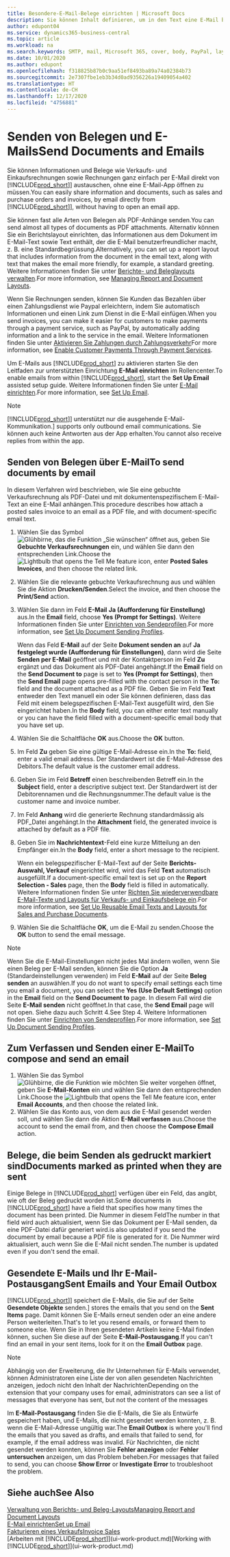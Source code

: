 ```yaml
---
title: Besondere-E-Mail-Belege einrichten | Microsoft Docs
description: Sie können Inhalt definieren, um in den Text eine E-Mail beispielsweise ein Paypal-Link einzufügen. Bestellanforderungen können auch Belege an eine E-Mail-Nachricht angehängt werden.
author: edupont04
ms.service: dynamics365-business-central
ms.topic: article
ms.workload: na
ms.search.keywords: SMTP, mail, Microsoft 365, cover, body, PayPal, layout
ms.date: 10/01/2020
ms.author: edupont
ms.openlocfilehash: f318825b87b0c9aa51ef8493ba89a74a02384b73
ms.sourcegitcommit: 2e7307fbe1eb3b34d0ad9356226a19409054a402
ms.translationtype: HT
ms.contentlocale: de-CH
ms.lasthandoff: 12/17/2020
ms.locfileid: "4756881"
---
```

# <a name="send-documents-and-emails"></a><span data-ttu-id="960fe-104">Senden von Belegen und E-Mails</span><span class="sxs-lookup"><span data-stu-id="960fe-104">Send Documents and Emails</span></span>
<span data-ttu-id="960fe-105">Sie können Informationen und Belege wie Verkaufs- und Einkaufsrechnungen sowie Rechnungen ganz einfach per E-Mail direkt von [!INCLUDE[prod_short](includes/prod_short.md)]] austauschen, ohne eine E-Mail-App öffnen zu müssen.</span><span class="sxs-lookup"><span data-stu-id="960fe-105">You can easily share information and documents, such as sales and purchase orders and invoices, by email directly from [!INCLUDE[prod_short](includes/prod_short.md)]], without having to open an email app.</span></span> 

<span data-ttu-id="960fe-106">Sie können fast alle Arten von Belegen als PDF-Anhänge senden.</span><span class="sxs-lookup"><span data-stu-id="960fe-106">You can send almost all types of documents as PDF attachments.</span></span> <span data-ttu-id="960fe-107">Alternativ können Sie ein Berichtslayout einrichten, das Informationen aus dem Dokument im E-Mail-Text sowie Text enthält, der die E-Mail benutzerfreundlicher macht, z. B. eine Standardbegrüssung.</span><span class="sxs-lookup"><span data-stu-id="960fe-107">Alternatively, you can set up a report layout that includes information from the document in the email text, along with text that makes the email more friendly, for example, a standard greeting.</span></span> <span data-ttu-id="960fe-108">Weitere Informationen finden Sie unter [Berichte- und Beleglayouts verwalten](ui-manage-report-layouts.md).</span><span class="sxs-lookup"><span data-stu-id="960fe-108">For more information, see [Managing Report and Document Layouts](ui-manage-report-layouts.md).</span></span> <!--this topic does not mention how to set up a layout for email. Need to investigate.-->

<span data-ttu-id="960fe-109">Wenn Sie Rechnungen senden, können Sie Kunden das Bezahlen über einen Zahlungsdienst wie Paypal erleichtern, indem Sie automatisch Informationen und einen Link zum Dienst in die E-Mail einfügen.</span><span class="sxs-lookup"><span data-stu-id="960fe-109">When you send invoices, you can make it easier for customers to make payments through a payment service, such as PayPal, by automatically adding information and a link to the service in the email.</span></span> <span data-ttu-id="960fe-110">Weitere Informationen finden Sie unter [Aktivieren Sie Zahlungen durch Zahlungsverkehr](sales-how-enable-payment-service-extensions.md)</span><span class="sxs-lookup"><span data-stu-id="960fe-110">For more information, see [Enable Customer Payments Through Payment Services](sales-how-enable-payment-service-extensions.md).</span></span>

<span data-ttu-id="960fe-111">Um E-Mails aus [!INCLUDE[prod_short](includes/prod_short.md)] zu aktivieren starten Sie den Leitfaden zur unterstützten Einrichtung **E-Mail einrichten** im Rollencenter.</span><span class="sxs-lookup"><span data-stu-id="960fe-111">To enable emails from within [!INCLUDE[prod_short](includes/prod_short.md)], start the **Set Up Email** assisted setup guide.</span></span> <span data-ttu-id="960fe-112">Weitere Informationen finden Sie unter [E-Mail einrichten](admin-how-setup-email.md).</span><span class="sxs-lookup"><span data-stu-id="960fe-112">For more information, see [Set Up Email](admin-how-setup-email.md).</span></span>

> [!NOTE]
> [!INCLUDE[prod_short](includes/prod_short.md)]<span data-ttu-id="960fe-113">] unterstützt nur die ausgehende E-Mail-Kommunikation.</span><span class="sxs-lookup"><span data-stu-id="960fe-113">] supports only outbound email communications.</span></span> <span data-ttu-id="960fe-114">Sie können auch keine Antworten aus der App erhalten.</span><span class="sxs-lookup"><span data-stu-id="960fe-114">You cannot also receive replies from within the app.</span></span>

## <a name="to-send-documents-by-email"></a><span data-ttu-id="960fe-115">Senden von Belegen über E-Mail</span><span class="sxs-lookup"><span data-stu-id="960fe-115">To send documents by email</span></span>
<span data-ttu-id="960fe-116">In diesem Verfahren wird beschrieben, wie Sie eine gebuchte Verkaufsrechnung als PDF-Datei und mit dokumentenspezifischem E-Mail-Text an eine E-Mail anhängen.</span><span class="sxs-lookup"><span data-stu-id="960fe-116">This procedure describes how attach a posted sales invoice to an email as a PDF file, and with document-specific email text.</span></span> <!--update this-->

1. <span data-ttu-id="960fe-117">Wählen Sie das Symbol ![Glühbirne, das die Funktion „Sie wünschen“ öffnet](media/ui-search/search_small.png "Tell Me-Funktion") aus, geben Sie **Gebuchte Verkaufsrechnungen** ein, und wählen Sie dann den entsprechenden Link.</span><span class="sxs-lookup"><span data-stu-id="960fe-117">Choose the ![Lightbulb that opens the Tell Me feature](media/ui-search/search_small.png "Tell me what you want to do") icon, enter **Posted Sales Invoices**, and then choose the related link.</span></span>
2. <span data-ttu-id="960fe-118">Wählen Sie die relevante gebuchte Verkaufsrechnung aus und wählen Sie die Aktion **Drucken/Senden**.</span><span class="sxs-lookup"><span data-stu-id="960fe-118">Select the invoice, and then choose the **Print/Send** action.</span></span>
3. <span data-ttu-id="960fe-119">Wählen Sie dann im Feld **E-Mail** **Ja (Aufforderung für Einstellung)** aus.</span><span class="sxs-lookup"><span data-stu-id="960fe-119">In the **Email** field, choose **Yes (Prompt for Settings)**.</span></span> <span data-ttu-id="960fe-120">Weitere Informationen finden Sie unter [Einrichten von Sendeprofilen](sales-how-setup-document-send-profiles.md).</span><span class="sxs-lookup"><span data-stu-id="960fe-120">For more information, see [Set Up Document Sending Profiles](sales-how-setup-document-send-profiles.md).</span></span>
    
    <span data-ttu-id="960fe-121">Wenn das Feld **E-Mail** auf der Seite **Dokument senden an** auf **Ja festgelegt wurde (Aufforderung für Einstellungen)**, dann wird die Seite **Senden per E-Mail** geöffnet und mit der Kontaktperson im Feld **Zu** ergänzt und das Dokument als PDF-Datei angehängt.</span><span class="sxs-lookup"><span data-stu-id="960fe-121">If the **Email** field on the **Send Document to** page is set to **Yes (Prompt for Settings)**, then the **Send Email** page opens pre-filled with the contact person in the **To:** field and the document attached as a PDF file.</span></span> <span data-ttu-id="960fe-122">Geben Sie im Feld **Text** entweder den Text manuell ein oder Sie können definieren, dass das Feld mit einem belegspezifischen E-Mail-Text ausgefüllt wird, den Sie eingerichtet haben.</span><span class="sxs-lookup"><span data-stu-id="960fe-122">In the **Body** field, you can either enter text manually or you can have the field filled with a document-specific email body that you have set up.</span></span>

4. <span data-ttu-id="960fe-123">Wählen Sie die Schaltfläche **OK** aus.</span><span class="sxs-lookup"><span data-stu-id="960fe-123">Choose the **OK** button.</span></span>
5. <span data-ttu-id="960fe-124">Im Feld **Zu** geben Sie eine gültige E-Mail-Adresse ein.</span><span class="sxs-lookup"><span data-stu-id="960fe-124">In the **To:** field, enter a valid email address.</span></span> <span data-ttu-id="960fe-125">Der Standardwert ist die E-Mail-Adresse des Debitors.</span><span class="sxs-lookup"><span data-stu-id="960fe-125">The default value is the customer email address.</span></span>
6. <span data-ttu-id="960fe-126">Geben Sie im Feld **Betreff** einen beschreibenden Betreff ein.</span><span class="sxs-lookup"><span data-stu-id="960fe-126">In the **Subject** field, enter a descriptive subject text.</span></span> <span data-ttu-id="960fe-127">Der Standardwert ist der Debitorennamen und die Rechnungsnummer.</span><span class="sxs-lookup"><span data-stu-id="960fe-127">The default value is the customer name and invoice number.</span></span>
7. <span data-ttu-id="960fe-128">Im Feld **Anhang** wird die generierte Rechnung standardmässig als PDF\_Datei angehängt.</span><span class="sxs-lookup"><span data-stu-id="960fe-128">In the **Attachment** field, the generated invoice is attached by default as a PDF file.</span></span>
8. <span data-ttu-id="960fe-129">Geben Sie im **Nachrichtentext**-Feld eine kurze Mitteilung an den Empfänger ein.</span><span class="sxs-lookup"><span data-stu-id="960fe-129">In the **Body** field, enter a short message to the recipient.</span></span>

    <span data-ttu-id="960fe-130">Wenn ein belegspezifischer E-Mail-Text auf der Seite **Berichts-Auswahl, Verkauf** eingerichtet wird, wird das Feld **Text** automatisch ausgefüllt.</span><span class="sxs-lookup"><span data-stu-id="960fe-130">If a document-specific email text is set up on the **Report Selection - Sales** page, then the **Body** field is filled in automatically.</span></span> <span data-ttu-id="960fe-131">Weitere Informationen finden Sie unter [Richten Sie wiederverwendbare E-Mail-Texte und Layouts für Verkaufs- und Einkaufsbelege ein](admin-how-setup-email.md#set-up-reusable-email-texts-and-layouts-for-sales-and-purchase-documents).</span><span class="sxs-lookup"><span data-stu-id="960fe-131">For more information, see [Set Up Reusable Email Texts and Layouts for Sales and Purchase Documents](admin-how-setup-email.md#set-up-reusable-email-texts-and-layouts-for-sales-and-purchase-documents).</span></span>
9. <span data-ttu-id="960fe-132">Wählen Sie die Schaltfläche **OK**, um die E-Mail zu senden.</span><span class="sxs-lookup"><span data-stu-id="960fe-132">Choose the **OK** button to send the email message.</span></span>

> [!NOTE]  
> <span data-ttu-id="960fe-133">Wenn Sie die E-Mail-Einstellungen nicht jedes Mal ändern wollen, wenn Sie einen Beleg per E-Mail senden, können Sie die Option **Ja** (Standardeinstellungen verwenden) im Feld **E-Mail** auf der Seite **Beleg senden** an auswählen.</span><span class="sxs-lookup"><span data-stu-id="960fe-133">If you do not want to specify email settings each time you email a document, you can select the **Yes (Use Default Settings)** option in the **Email** field on the **Send Document to** page.</span></span> <span data-ttu-id="960fe-134">In diesem Fall wird die Seite **E-Mail senden** nicht geöffnet.</span><span class="sxs-lookup"><span data-stu-id="960fe-134">In that case, the **Send Email** page will not open.</span></span> <span data-ttu-id="960fe-135">Siehe dazu auch Schritt 4.</span><span class="sxs-lookup"><span data-stu-id="960fe-135">See Step 4.</span></span> <span data-ttu-id="960fe-136">Weitere Informationen finden Sie unter [Einrichten von Sendeprofilen](sales-how-setup-document-send-profiles.md).</span><span class="sxs-lookup"><span data-stu-id="960fe-136">For more information, see [Set Up Document Sending Profiles](sales-how-setup-document-send-profiles.md).</span></span>  

## <a name="to-compose-and-send-an-email"></a><span data-ttu-id="960fe-137">Zum Verfassen und Senden einer E-Mail</span><span class="sxs-lookup"><span data-stu-id="960fe-137">To compose and send an email</span></span>
1. <span data-ttu-id="960fe-138">Wählen Sie das Symbol ![Glühbirne, die die Funktion wie möchten Sie weiter vorgehen öffnet](media/ui-search/search_small.png "Tell Me-Funktion"), geben Sie **E-Mail-Konten** ein und wählen Sie dann den entsprechenden Link.</span><span class="sxs-lookup"><span data-stu-id="960fe-138">Choose the ![Lightbulb that opens the Tell Me feature](media/ui-search/search_small.png "Tell me what you want to do") icon, enter **Email Accounts**, and then choose the related link.</span></span>
2. <span data-ttu-id="960fe-139">Wählen Sie das Konto aus, von dem aus die E-Mail gesendet werden soll, und wählen Sie dann die Aktion **E-Mail verfassen** aus.</span><span class="sxs-lookup"><span data-stu-id="960fe-139">Choose the account to send the email from, and then choose the **Compose Email** action.</span></span>

## <a name="documents-marked-as-printed-when-they-are-sent"></a><span data-ttu-id="960fe-140">Belege, die beim Senden als gedruckt markiert sind</span><span class="sxs-lookup"><span data-stu-id="960fe-140">Documents marked as printed when they are sent</span></span>
<span data-ttu-id="960fe-141">Einige Belege in [!INCLUDE[prod_short](includes/prod_short.md)] verfügen über ein Feld, das angibt, wie oft der Beleg gedruckt worden ist.</span><span class="sxs-lookup"><span data-stu-id="960fe-141">Some documents in [!INCLUDE[prod_short](includes/prod_short.md)] have a field that specifies how many times the document has been printed.</span></span> <span data-ttu-id="960fe-142">Die Nummer in diesem Feld</span><span class="sxs-lookup"><span data-stu-id="960fe-142">The number in that field</span></span> <!--"that field?" need a name...--> <span data-ttu-id="960fe-143">wird auch aktualisiert, wenn Sie das Dokument per E-Mail senden, da eine PDF-Datei dafür generiert wird.</span><span class="sxs-lookup"><span data-stu-id="960fe-143">is also updated if you send the document by email because a PDF file is generated for it.</span></span> <span data-ttu-id="960fe-144">Die Nummer wird aktualisiert, auch wenn Sie die E-Mail nicht senden.</span><span class="sxs-lookup"><span data-stu-id="960fe-144">The number is updated even if you don't send the email.</span></span> <!--guessing this is because emails are technically reports, so the counter bumps up whenever someone creates an email. Need to verify.-->

## <a name="sent-emails-and-your-email-outbox"></a><span data-ttu-id="960fe-145">Gesendete E-Mails und Ihr E-Mail-Postausgang</span><span class="sxs-lookup"><span data-stu-id="960fe-145">Sent Emails and Your Email Outbox</span></span>
[!INCLUDE[prod_short](includes/prod_short.md)]<span data-ttu-id="960fe-146">] speichert die E-Mails, die Sie auf der Seite **Gesendete Objekte** senden.</span><span class="sxs-lookup"><span data-stu-id="960fe-146">] stores the emails that you send on the **Sent Items** page.</span></span> <span data-ttu-id="960fe-147">Damit können Sie E-Mails erneut senden oder an eine andere Person weiterleiten.</span><span class="sxs-lookup"><span data-stu-id="960fe-147">That's to let you resend emails, or forward them to someone else.</span></span> <span data-ttu-id="960fe-148">Wenn Sie in Ihren gesendeten Artikeln keine E-Mail finden können, suchen Sie diese auf der Seite **E-Mail-Postausgang**.</span><span class="sxs-lookup"><span data-stu-id="960fe-148">If you can't find an email in your sent items, look for it on the **Email Outbox** page.</span></span> 

> [!NOTE]
> <span data-ttu-id="960fe-149">Abhängig von der Erweiterung, die Ihr Unternehmen für E-Mails verwendet, können Administratoren eine Liste der von allen gesendeten Nachrichten anzeigen, jedoch nicht den Inhalt der Nachrichten</span><span class="sxs-lookup"><span data-stu-id="960fe-149">Depending on the extension that your company uses for email, administrators can see a list of messages that everyone has sent, but not the content of the messages</span></span>

<span data-ttu-id="960fe-150">Im **E-Mail-Postausgang** finden Sie die E-Mails, die Sie als Entwürfe gespeichert haben, und E-Mails, die nicht gesendet werden konnten, z. B. wenn die E-Mail-Adresse ungültig war.</span><span class="sxs-lookup"><span data-stu-id="960fe-150">The **Email Outbox** is where you'll find the emails that you saved as drafts, and emails that failed to send, for example, if the email address was invalid.</span></span> <span data-ttu-id="960fe-151">Für Nachrichten, die nicht gesendet werden konnten, können Sie **Fehler anzeigen** oder **Fehler untersuchen** anzeigen, um das Problem beheben.</span><span class="sxs-lookup"><span data-stu-id="960fe-151">For messages that failed to send, you can choose **Show Error** or **Investigate Error** to troubleshoot the problem.</span></span>

## <a name="see-also"></a><span data-ttu-id="960fe-152">Siehe auch</span><span class="sxs-lookup"><span data-stu-id="960fe-152">See Also</span></span>
[<span data-ttu-id="960fe-153">Verwaltung von Berichts- und Beleg-Layouts</span><span class="sxs-lookup"><span data-stu-id="960fe-153">Managing Report and Document Layouts</span></span>](ui-manage-report-layouts.md)  
[<span data-ttu-id="960fe-154">E-Mail einrichten</span><span class="sxs-lookup"><span data-stu-id="960fe-154">Set up Email</span></span>](admin-how-setup-email.md)  
[<span data-ttu-id="960fe-155">Fakturieren eines Verkaufs</span><span class="sxs-lookup"><span data-stu-id="960fe-155">Invoice Sales</span></span>](sales-how-invoice-sales.md)  
<span data-ttu-id="960fe-156">[Arbeiten mit [!INCLUDE[prod_short](includes/prod_short.md)]](ui-work-product.md)</span><span class="sxs-lookup"><span data-stu-id="960fe-156">[Working with [!INCLUDE[prod_short](includes/prod_short.md)]](ui-work-product.md)</span></span>
